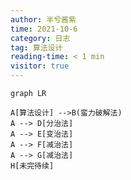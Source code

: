 ```yaml
---
author: 半兮酱紫
time: 2021-10-6
category: 日志
tag: 算法设计
reading-time: < 1 min
visitor: true
---
```


```mermaid
graph LR

A[算法设计] -->B(蛮力破解法)
A --> D[分治法]
A --> E[变治法]
A --> F[减治法]
A --> G[减治法]
H[未完待续]
```
